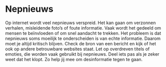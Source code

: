 # Nepnieuws
Op internet wordt veel nepnieuws verspreid. Het kan gaan om verzonnen verhalen, misleidende foto’s of foute informatie. Vaak wordt het gedeeld om mensen te beïnvloeden of om snel aandacht te trekken. Het probleem is dat nepnieuws soms moeilijk te onderscheiden is van echte informatie. Daarom moet je altijd kritisch blijven. Check de bron van een bericht en kijk of het ook op andere betrouwbare websites staat. Let op overdreven titels of emoties, die worden vaak gebruikt bij nepnieuws. Deel iets pas als je zeker weet dat het klopt. Zo help jij mee om desinformatie tegen te gaan.